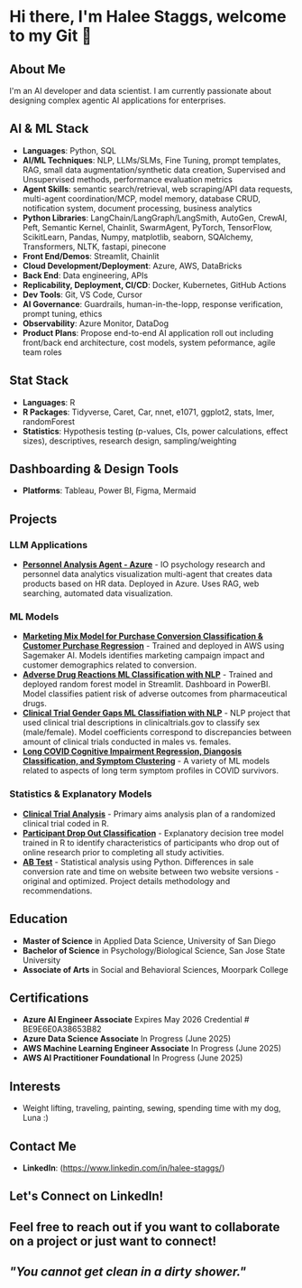 # Hi there, I'm Halee Staggs, welcome to my Git 👋

## About Me
I'm an AI developer and data scientist. I am currently passionate about designing complex agentic AI applications for enterprises.

## AI & ML Stack
- **Languages**: Python, SQL
- **AI/ML Techniques**: NLP, LLMs/SLMs, Fine Tuning, prompt templates, RAG, small data augmentation/synthetic data creation, Supervised and Unsupervised methods, performance evaluation metrics
- **Agent Skills**: semantic search/retrieval, web scraping/API data requests, multi-agent coordination/MCP, model memory, database CRUD, notification system, document processing, business analytics 
- **Python Libraries**: LangChain/LangGraph/LangSmith, AutoGen, CrewAI, Peft, Semantic Kernel, Chainlit, SwarmAgent, PyTorch, TensorFlow, ScikitLearn, Pandas, Numpy, matplotlib, seaborn, SQAlchemy, Transformers, NLTK, fastapi, pinecone
- **Front End/Demos**: Streamlit, Chainlit
- **Cloud Development/Deployment**: Azure, AWS, DataBricks
- **Back End**: Data engineering, APIs
- **Replicability, Deployment, CI/CD**: Docker, Kubernetes, GitHub Actions
- **Dev Tools**: Git, VS Code, Cursor
- **AI Governance**: Guardrails, human-in-the-lopp, response verification, prompt tuning, ethics
- **Observability**: Azure Monitor, DataDog
- **Product Plans**: Propose end-to-end AI application roll out including front/back end architecture, cost models, system peformance, agile team roles

## Stat Stack
- **Languages**: R
- **R Packages**: Tidyverse, Caret, Car, nnet, e1071, ggplot2, stats, lmer, randomForest  
- **Statistics**: Hypothesis testing (p-values, CIs, power calculations, effect sizes), descriptives, research design, sampling/weighting

## Dashboarding & Design Tools
- **Platforms**: Tableau, Power BI, Figma, Mermaid

## Projects

### LLM Applications
- [**Personnel Analysis Agent - Azure**](https://github.com/HNStaggs/Research-Chat-RAG) - IO psychology research and personnel data analytics visualization multi-agent that creates data products based on HR data. Deployed in Azure. Uses RAG, web searching, automated data visualization.

### ML Models
- [**Marketing Mix Model for Purchase Conversion Classification & Customer Purchase Regression**](https://github.com/HNStaggs/conversion-marketing-engagement) - Trained and deployed in AWS using Sagemaker AI. Models identifies marketing campaign impact and customer demographics related to conversion. 
- [**Adverse Drug Reactions ML Classification with NLP**](https://github.com/teamlunarlanding/Pharma-Drug-Surveillance) - Trained and deployed random forest model in Streamlit. Dashboard in PowerBI. Model classifies patient risk of adverse outcomes from pharmaceutical drugs.
- [**Clinical Trial Gender Gaps ML Classifiation with NLP**](https://github.com/HNStaggs/Clinical-Trial-Gender-Gaps) - NLP project that used clinical trial descriptions in clinicaltrials.gov to classify sex (male/female). Model coefficients correspond to discrepancies between amount of clinical trials conducted in males vs. females.
- [**Long COVID Cognitive Impairment Regression, Diangosis Classification, and Symptom Clustering**](https://github.com/HNStaggs/long-COVID-ml) - A variety of ML models related to aspects of long term symptom profiles in COVID survivors.

### Statistics & Explanatory Models
- [**Clinical Trial Analysis**](https://github.com/HNStaggs/rct-statistics) - Primary aims analysis plan of a randomized clinical trial coded in R.   
- [**Participant Drop Out Classification**](https://github.com/HNStaggs/participant-dropout-classification) - Explanatory decision tree model trained in R to identify characteristics of participants who drop out of online research prior to completing all study activities.
- [**AB Test**](https://github.com/HNStaggs/AB-Test-Case) - Statistical analysis using Python. Differences in sale conversion rate and time on website between two website versions - original and optimized. Project details methodology and recommendations.  

## Education
- **Master of Science** in Applied Data Science, University of San Diego
- **Bachelor of Science** in Psychology/Biological Science, San Jose State University
- **Associate of Arts** in Social and Behavioral Sciences, Moorpark College

## Certifications
- **Azure AI Engineer Associate** Expires May 2026 Credential # BE9E6E0A38653B82
- **Azure Data Science Associate** In Progress (June 2025)
- **AWS Machine Learning Engineer Associate** In Progress (June 2025)
- **AWS AI Practitioner Foundational** In Progress (June 2025)

## Interests
- Weight lifting, traveling, painting, sewing, spending time with my dog, Luna :)

## Contact Me
- **LinkedIn**: (https://www.linkedin.com/in/halee-staggs/)

## Let's Connect on LinkedIn!
Feel free to reach out if you want to collaborate on a project or just want to connect!
---

## *"You cannot get clean in a dirty shower."* 
